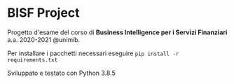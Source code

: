 # BISF Project
Progetto d'esame del corso di **Business Intelligence per i Servizi Finanziari** a.a. 2020-2021 @unimib.

Per installare i pacchetti necessari eseguire
`pip install -r requirements.txt`

Sviluppato e testato con Python 3.8.5
